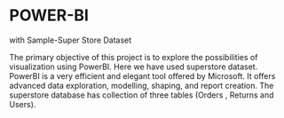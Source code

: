 # POWER-BI
with Sample-Super Store Dataset

The primary objective of this project is to explore the possibilities of visualization using PowerBI. Here we have used superstore dataset. 
PowerBI is a very efficient and elegant tool offered by Microsoft. It offers advanced data exploration, modelling, shaping, and report creation.
The superstore database has collection of three tables (Orders , Returns and Users). 
